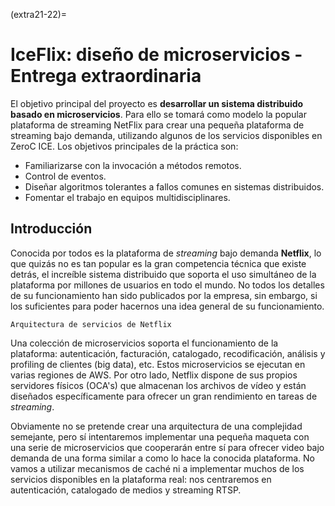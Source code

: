 (extra21-22)=
# **IceFlix**: diseño de microservicios - Entrega extraordinaria

El objetivo principal del proyecto es **desarrollar un sistema distribuido
basado en microservicios**. Para ello se tomará como modelo la popular
plataforma de streaming NetFlix para crear una pequeña plataforma de
streaming bajo demanda, utilizando algunos de los servicios disponibles en
ZeroC ICE. Los objetivos principales de la práctica son:

- Familiarizarse con la invocación a métodos remotos.
- Control de eventos.
- Diseñar algoritmos tolerantes a fallos comunes en sistemas distribuidos.
- Fomentar el trabajo en equipos multidisciplinares.

## Introducción

Conocida por todos es la plataforma de *streaming* bajo demanda
**Netflix**, lo que quizás no es tan popular es la gran competencia técnica
que existe detrás, el increíble sistema distribuido que soporta el uso
simultáneo de la plataforma por millones de usuarios en todo el mundo. No
todos los detalles de su funcionamiento han sido publicados por la empresa,
sin embargo, si los suficientes para poder hacernos una idea general de su
funcionamiento.

```{figure} assets/netflix_in_aws_arch.png
Arquitectura de servicios de Netflix
```

Una colección de microservicios soporta el funcionamiento de la
plataforma: autenticación, facturación, catalogado, recodificación,
análisis y profiling de clientes (big data), etc. Estos microservicios se
ejecutan en varias regiones de AWS. Por otro lado, Netflix dispone de sus
propios servidores físicos (OCA's) que almacenan los archivos de vídeo y
están diseñados específicamente para ofrecer un gran rendimiento en tareas
de *streaming*.

Obviamente no se pretende crear una arquitectura de una complejidad
semejante, pero sí intentaremos implementar una pequeña maqueta con una
serie de microservicios que cooperarán entre sí para ofrecer video bajo
demanda de una forma similar a como lo hace la conocida plataforma. No
vamos a utilizar mecanismos de caché ni a implementar muchos de los
servicios disponibles en la plataforma real: nos centraremos en
autenticación, catalogado de medios y streaming RTSP.
